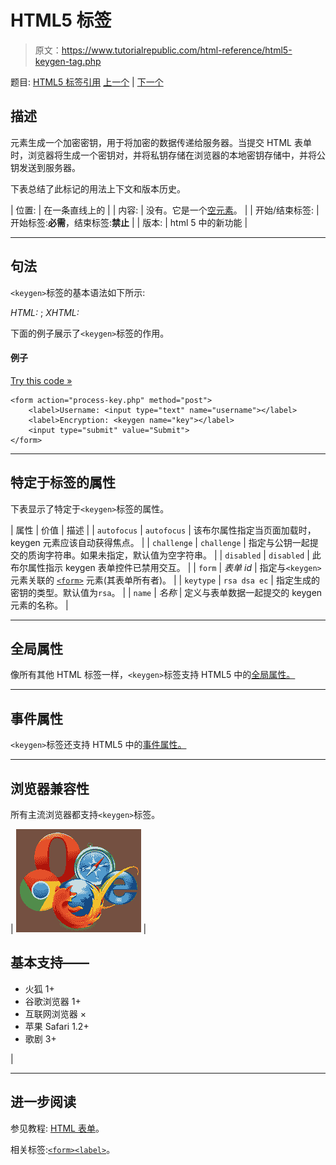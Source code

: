 # HTML5 <keygen>标签

> 原文：<https://www.tutorialrepublic.com/html-reference/html5-keygen-tag.php>

题目: [HTML5 标签引用](html5-tags.php) [上一个](html-kbd-tag.php) | [下一个](html-label-tag.php)

## 描述

元素生成一个加密密钥，用于将加密的数据传递给服务器。当提交 HTML 表单时，浏览器将生成一个密钥对，并将私钥存储在浏览器的本地密钥存储中，并将公钥发送到服务器。

下表总结了此标记的用法上下文和版本历史。

| 位置: | 在一条直线上的 |
| 内容: | 没有。它是一个[空元素](../html-tutorial/html-elements.php#empty-elements)。 |
| 开始/结束标签: | 开始标签:**必需**，结束标签:**禁止** |
| 版本: | html 5 中的新功能 |

* * *

## 句法

`<keygen>`标签的基本语法如下所示:

*HTML:* <keygen>; *XHTML:* <keygen />

下面的例子展示了`<keygen>`标签的作用。

#### 例子

[Try this code »](../codelab.php?topic=html5&file=keygen-tag "Try this code using online Editor")

```
<form action="process-key.php" method="post">
    <label>Username: <input type="text" name="username"></label>
    <label>Encryption: <keygen name="key"></label>
    <input type="submit" value="Submit">
</form>
```

* * *

## 特定于标签的属性

下表显示了特定于`<keygen>`标签的属性。

| 属性 | 价值 | 描述 |
| `autofocus` | `autofocus` | 该布尔属性指定当页面加载时，keygen 元素应该自动获得焦点。 |
| `challenge` | `challenge` | 指定与公钥一起提交的质询字符串。如果未指定，默认值为空字符串。 |
| `disabled` | `disabled` | 此布尔属性指示 keygen 表单控件已禁用交互。 |
| `form` | *表单 id* | 指定与`<keygen>`元素关联的 [`<form>`](html-form-tag.php) 元素(其表单所有者)。 |
| `keytype` | `rsa
dsa
ec` | 指定生成的密钥的类型。默认值为`rsa`。 |
| `name` | *名称* | 定义与表单数据一起提交的 keygen 元素的名称。 |

* * *

## 全局属性

像所有其他 HTML 标签一样，`<keygen>`标签支持 HTML5 中的[全局属性。](html5-global-attributes.php)

* * *

## 事件属性

`<keygen>`标签还支持 HTML5 中的[事件属性。](html5-event-attributes.php)

* * *

## 浏览器兼容性

所有主流浏览器都支持`<keygen>`标签。

| ![Browsers Icon](img/e9331123c77668c1832e541c2fca1002.png) | 

## 基本支持——

*   火狐 1+
*   谷歌浏览器 1+
*   互联网浏览器 ×
*   苹果 Safari 1.2+
*   歌剧 3+

 |

* * *

## 进一步阅读

参见教程: [HTML 表单](../html-tutorial/html-forms.php)。

相关标签:[`<form>`](html-form-tag.php)[`<label>`](html-label-tag.php)。